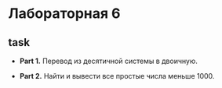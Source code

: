 # Лабораторная 6

## task

- **Part 1.** Перевод из десятичной системы в двоичную.

- **Part 2.** Найти и вывести все простые числа меньше 1000.
